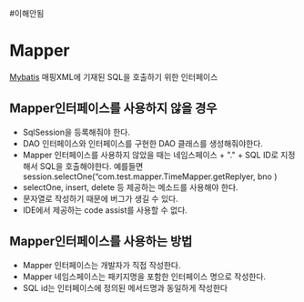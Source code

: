 #이해안됨 
# Mapper

[Mybatis](MyBatis) 매핑XML에 기재된 SQL을 호출하기 위한 인터페이스

## Mapper인터페이스를 사용하지 않을 경우

-   SqlSession을 등록해줘야 한다.
-   DAO 인터페이스와 인터페이스를 구현한 DAO 클래스를 생성해줘야한다.
-   Mapper 인터페이스를 사용하지 않았을 때는 네임스페이스 + "." + SQL ID로 지정해서 SQL을 호출해야한다.
    예를들면 session.selectOne(“com.test.mapper.TimeMapper.getReplyer, bno )
-   selectOne, insert, delete 등 제공하는 메소드를 사용해야 한다.
-   문자열로 작성하기 때문에 버그가 생길 수 있다.
-   IDE에서 제공하는 code assist를 사용할 수 없다.

## Mapper인터페이스를 사용하는 방법

-   Mapper 인터페이스는 개발자가 직접 작성한다.
-   Mapper 네임스페이스는 패키지명을 포함한 인터페이스 명으로 작성한다.
-   SQL id는 인터페이스에 정의된 메서드명과 동일하게 작성한다